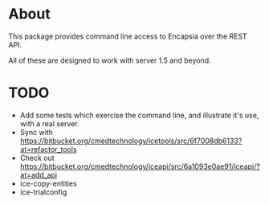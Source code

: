 # About

This package provides command line access to Encapsia over the REST API.

All of these are designed to work with server 1.5 and beyond.

# TODO

* Add some tests which exercise the command line, and illustrate it's use, with a real server.
* Sync with https://bitbucket.org/cmedtechnology/icetools/src/6f7008db6133?at=refactor_tools
* Check out https://bitbucket.org/cmedtechnology/iceapi/src/6a1093e0ae91/iceapi/?at=add_api
* ice-copy-entities
* ice-trialconfig